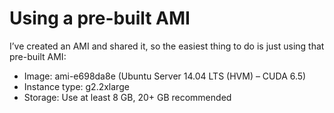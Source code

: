 # Using a pre-built AMI
I’ve created an AMI and shared it, so the easiest thing to do is just using that pre-built AMI:

* Image: ami-e698da8e (Ubuntu Server 14.04 LTS (HVM) – CUDA 6.5)
* Instance type: g2.2xlarge
* Storage: Use at least 8 GB, 20+ GB recommended
